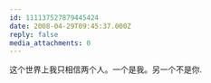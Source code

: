 ```yaml
---
id: 111137527879445424
date: 2008-04-29T09:45:37.000Z
reply: false
media_attachments: 0
---
```


这个世界上我只相信两个人。一个是我。另一个不是你.

